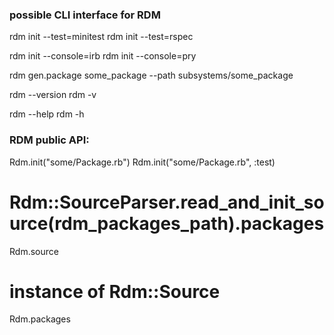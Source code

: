 ### possible CLI interface for RDM

rdm init --test=minitest
rdm init --test=rspec

rdm init --console=irb
rdm init --console=pry

rdm gen.package some_package --path subsystems/some_package

rdm --version
rdm -v

rdm --help
rdm -h



### RDM public API:


Rdm.init("some/Package.rb")
Rdm.init("some/Package.rb", :test)



# Rdm::SourceParser.read_and_init_source(rdm_packages_path).packages

Rdm.source
# instance of Rdm::Source
Rdm.packages

